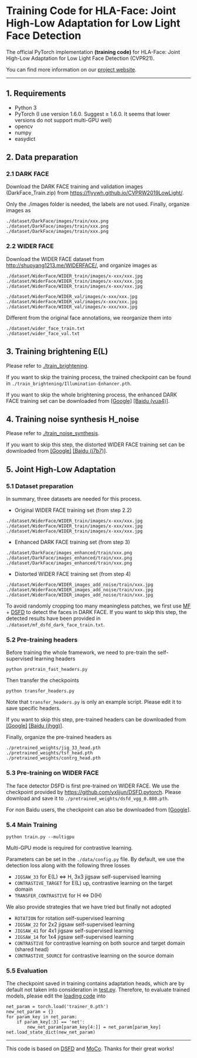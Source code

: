 # Training Code for HLA-Face: Joint High-Low Adaptation for Low Light Face Detection

The official PyTorch implementation **(training code)** for HLA-Face: Joint High-Low Adaptation for Low Light Face Detection (CVPR21).

You can find more information on our [project website](https://daooshee.github.io/HLA-Face-Website/).

------



## 1. Requirements

- Python 3
- PyTorch (I use version 1.6.0. Suggest ≥ 1.6.0. It seems that lower versions do not support multi-GPU well)
- opencv
- numpy
- easydict



## 2. Data preparation

### **2.1 DARK FACE**

Download the DARK FACE training and validation images (DarkFace_Train.zip) from https://flyywh.github.io/CVPRW2019LowLight/.

Only the ./images folder is needed, the labels are not used. Finally, organize images as

```
./dataset/DarkFace/images/train/xxx.png
./dataset/DarkFace/images/train/xxx.png
./dataset/DarkFace/images/train/xxx.png
```

### **2.2 WIDER FACE**

Download the WIDER FACE dataset from http://shuoyang1213.me/WIDERFACE/, and organize images as 

```
./dataset/WiderFace/WIDER_train/images/x-xxx/xxx.jpg
./dataset/WiderFace/WIDER_train/images/x-xxx/xxx.jpg
./dataset/WiderFace/WIDER_train/images/x-xxx/xxx.jpg

./dataset/WiderFace/WIDER_val/images/x-xxx/xxx.jpg
./dataset/WiderFace/WIDER_val/images/x-xxx/xxx.jpg
./dataset/WiderFace/WIDER_val/images/x-xxx/xxx.jpg
```

Different from the original face annotations, we reorganize them into

```
./dataset/wider_face_train.txt
./dataset/wider_face_val.txt
```



## 3. Training brightening  E(L)

Please refer to [./train_brightening](./train_brightening/README.md).

If you want to skip the training process, the trained checkpoint can be found in `./train_brightening/Illumination-Enhancer.pth`.

If you want to skip the whole brightening process, the enhanced DARK FACE training set can be downloaded from [[Google]](https://drive.google.com/drive/folders/1m82GForByEYnRiFt5GyLq-EHn2PHoolr?usp=sharing) [[Baidu (vua4)]](https://pan.baidu.com/s/175YEtaXSmAEHazkXmsr_Xg).



## 4. Training noise synthesis H_noise

Please refer to [./train_noise_synthesis](./train_noise_synthesis/README.md).

If you want to skip this step, the distorted WIDER FACE training set can be downloaded from [[Google]](https://drive.google.com/drive/folders/1LHlPPG1MkSY9QE6lVudDpdc3eTebwg6w?usp=sharing) [[Baidu (j7b7)]](https://pan.baidu.com/s/1b2Ybgc5h2rKoc_e2l_WQMA).



## 5. Joint High-Low Adaptation

### **5.1 Dataset preparation**

In summary, three datasets are needed for this process.

- Original WIDER FACE training set (from step 2.2)

```
./dataset/WiderFace/WIDER_train/images/x-xxx/xxx.jpg
./dataset/WiderFace/WIDER_train/images/x-xxx/xxx.jpg
./dataset/WiderFace/WIDER_train/images/x-xxx/xxx.jpg
```

- Enhanced DARK FACE training set (from step 3)

```
./dataset/DarkFace/images_enhanced/train/xxx.png
./dataset/DarkFace/images_enhanced/train/xxx.png
./dataset/DarkFace/images_enhanced/train/xxx.png
```

- Distorted WIDER FACE training set (from step 4)

```
./dataset/WiderFace/WIDER_images_add_noise/train/xxx.jpg
./dataset/WiderFace/WIDER_images_add_noise/train/xxx.jpg
./dataset/WiderFace/WIDER_images_add_noise/train/xxx.jpg
```



To avoid randomly cropping too many meaningless patches, we first use [MF](https://github.com/baidut/BIMEF/blob/master/lowlight/mf.m) + [DSFD](https://github.com/yxlijun/DSFD.pytorch) to detect the faces in DARK FACE. If you want to skip this step, the detected results have been provided in `./dataset/mf_dsfd_dark_face_train.txt`.



### **5.2 Pre-training headers**

Before training the whole framework, we need to pre-train the self-supervised learning headers

```
python pretrain_fast_headers.py
```

Then transfer the checkpoints

```
python transfer_headers.py
```

Note that `transfer_headers.py` is only an example script. Please edit it to save specific headers.



If you want to skip this step, pre-trained headers can be downloaded from [[Google]](https://drive.google.com/drive/folders/1INhVq2XNcfyz8w2D71KP5Ucmhtmc9m01?usp=sharing) [[Baidu (jhgg)]](https://pan.baidu.com/s/1lNsxf9YY-k0CmNH4JN6hdg).

Finally, organize the pre-trained headers as

```
./pretrained_weights/jig_33_head.pth
./pretrained_weights/tsf_head.pth
./pretrained_weights/contrg_head.pth
```



### **5.3 Pre-training on WIDER FACE**

The face detector DSFD is first pre-trained on WIDER FACE. We use the checkpoint provided by https://github.com/yxlijun/DSFD.pytorch. Please download and save it to `./pretrained_weights/dsfd_vgg_0.880.pth`.

For non Baidu users, the checkpoint can also be downloaded from [[Google]](https://drive.google.com/drive/folders/1INhVq2XNcfyz8w2D71KP5Ucmhtmc9m01?usp=sharing).



### **5.4 Main Training**

```
python train.py --multigpu
```

Multi-GPU mode is required for contrastive learning.



Parameters can be set in the `./data/config.py` file. By default, we use the detection loss along with the following three losses

- `JIGSAW_33` for E(L) <=> H, 3x3 jigsaw self-supervised learning
- `CONTRASTIVE_TARGET` for E(L) up, contrastive learning on the target domain
- `TRANSFER_CONTRASTIVE` for H <=> D(H)

We also provide strategies that we have tried but finally not adopted

- `ROTATION` for rotation self-supervised learning
- `JIGSAW_22` for 2x2 jigsaw self-supervised learning
- `JIGSAW_41` for 4x1 jigsaw self-supervised learning
- `JIGSAW_14` for 1x4 jigsaw self-supervised learning
- `CONTRASTIVE` for contrastive learning on both source and target domain (shared head)
- `CONTRASTIVE_SOURCE` for contrastive learning on the source domain


### **5.5 Evaluation**

The checkpoint saved in training contains adaptation heads, which are by default not taken into consideration in [test.py](../test_code/test.py). Therefore, to evaluate trained models, please edit the [loading code](..//test_code/test.py#L208) into

```
net_param = torch.load('trainer_0.pth')
new_net_param = {}
for param_key in net_param:
    if param_key[:3] == 'net':
        new_net_param[param_key[4:]] = net_param[param_key]
net.load_state_dict(new_net_param)
```



------

This code is based on [DSFD](https://github.com/yxlijun/DSFD.pytorch) and [MoCo](https://github.com/facebookresearch/moco). Thanks for their great works!
